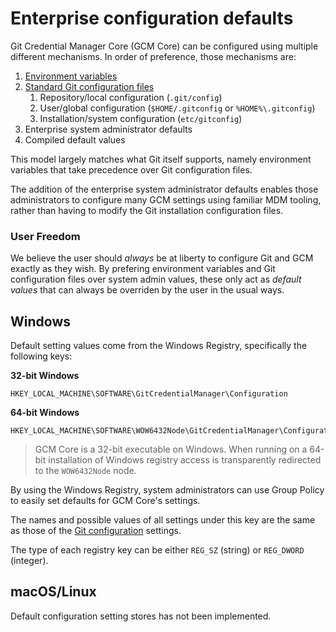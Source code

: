 # Enterprise configuration defaults

Git Credential Manager Core (GCM Core) can be configured using multiple
different mechanisms. In order of preference, those mechanisms are:

1. [Environment variables](environment.md)
2. [Standard Git configuration files](configuration.md)
   1. Repository/local configuration (`.git/config`)
   2. User/global configuration (`$HOME/.gitconfig` or `%HOME%\.gitconfig`)
   3. Installation/system configuration (`etc/gitconfig`)
3. Enterprise system administrator defaults
4. Compiled default values

This model largely matches what Git itself supports, namely environment
variables that take precedence over Git configuration files.

The addition of the enterprise system administrator defaults enables those
administrators to configure many GCM settings using familiar MDM tooling, rather
than having to modify the Git installation configuration files.

### User Freedom

We believe the user should _always_ be at liberty to configure
Git and GCM exactly as they wish. By prefering environment variables and Git
configuration files over system admin values, these only act as _default values_
that can always be overriden by the user in the usual ways.

## Windows

Default setting values come from the Windows Registry, specifically the
following keys:

**32-bit Windows**

```text
HKEY_LOCAL_MACHINE\SOFTWARE\GitCredentialManager\Configuration
```

**64-bit Windows**

```text
HKEY_LOCAL_MACHINE\SOFTWARE\WOW6432Node\GitCredentialManager\Configuration
```

> GCM Core is a 32-bit executable on Windows. When running on a 64-bit
installation of Windows registry access is transparently redirected to the
`WOW6432Node` node.

By using the Windows Registry, system administrators can use Group Policy to
easily set defaults for GCM Core's settings.

The names and possible values of all settings under this key are the same as
those of the [Git configuration](configuration.md) settings.

The type of each registry key can be either `REG_SZ` (string) or `REG_DWORD`
(integer).


## macOS/Linux

Default configuration setting stores has not been implemented.
